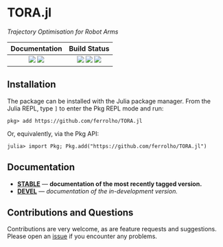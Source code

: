 # TORA.jl

*Trajectory Optimisation for Robot Arms*

|                             **Documentation**                             |                                        **Build Status**                                         |
| :-----------------------------------------------------------------------: | :---------------------------------------------------------------------------------------------: |
| [![][docs-stable-img]][docs-stable-url] [![][docs-dev-img]][docs-dev-url] | [![][travis-img]][travis-url] [![][appveyor-img]][appveyor-url] [![][codecov-img]][codecov-url] |

## Installation

The package can be installed with the Julia package manager. From the Julia REPL, type `]` to enter the Pkg REPL mode and run:
```
pkg> add https://github.com/ferrolho/TORA.jl
```

Or, equivalently, via the Pkg API:
```
julia> import Pkg; Pkg.add("https://github.com/ferrolho/TORA.jl")
```

## Documentation

- [**STABLE**][docs-stable-url] &mdash; **documentation of the most recently tagged version.**
- [**DEVEL**][docs-dev-url] &mdash; *documentation of the in-development version.*

## Contributions and Questions

Contributions are very welcome, as are feature requests and suggestions. Please open an [issue][issues-url] if you encounter any problems.

[docs-dev-img]: https://img.shields.io/badge/docs-dev-blue.svg
[docs-dev-url]: https://ferrolho.github.io/TORA.jl/dev

[docs-stable-img]: https://img.shields.io/badge/docs-stable-blue.svg
[docs-stable-url]: https://ferrolho.github.io/TORA.jl/stable

[travis-img]: https://travis-ci.com/ferrolho/TORA.jl.svg?branch=main
[travis-url]: https://travis-ci.com/ferrolho/TORA.jl

[appveyor-img]: https://ci.appveyor.com/api/projects/status/x?svg=true
[appveyor-url]: https://ci.appveyor.com/project/ferrolho/tora-jl

[codecov-img]: https://codecov.io/gh/ferrolho/TORA.jl/branch/main/graph/badge.svg
[codecov-url]: https://codecov.io/gh/ferrolho/TORA.jl

[issues-url]: https://github.com/ferrolho/TORA.jl/issues

